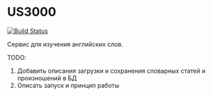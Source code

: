 # US3000

[![Build Status](https://travis-ci.org/mechanicalmachine/us3000.svg?branch=master)](https://travis-ci.org/mechanicalmachine/us3000)

Сервис для изучения английских слов.


TODO:
1. Добавить описания загрузки и сохранения словарных статей и произношений в БД
2. Описать запуск и принцип работы 